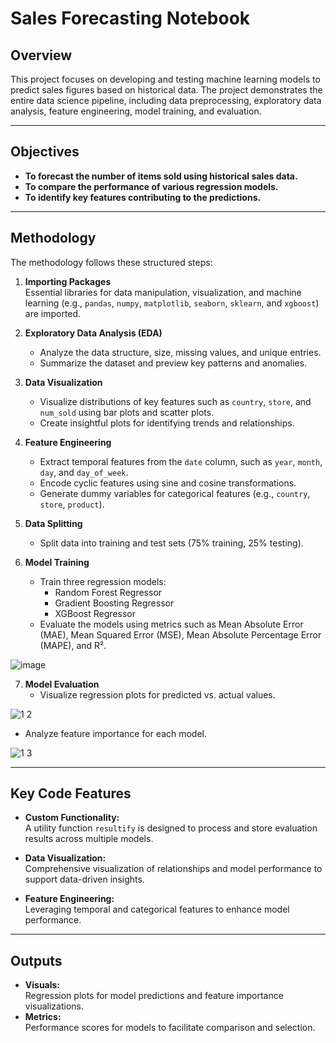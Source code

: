 # Sales Forecasting Notebook

## Overview
This project focuses on developing and testing machine learning models to predict sales figures based on historical data. The project demonstrates the entire data science pipeline, including data preprocessing, exploratory data analysis, feature engineering, model training, and evaluation.

---

## Objectives
- **To forecast the number of items sold using historical sales data.**
- **To compare the performance of various regression models.**
- **To identify key features contributing to the predictions.**

---

## Methodology
The methodology follows these structured steps:
1. **Importing Packages**  
   Essential libraries for data manipulation, visualization, and machine learning (e.g., `pandas`, `numpy`, `matplotlib`, `seaborn`, `sklearn`, and `xgboost`) are imported.
   
2. **Exploratory Data Analysis (EDA)**  
   - Analyze the data structure, size, missing values, and unique entries.
   - Summarize the dataset and preview key patterns and anomalies.
   
3. **Data Visualization**  
   - Visualize distributions of key features such as `country`, `store`, and `num_sold` using bar plots and scatter plots.
   - Create insightful plots for identifying trends and relationships.

4. **Feature Engineering**  
   - Extract temporal features from the `date` column, such as `year`, `month`, `day`, and `day_of_week`.
   - Encode cyclic features using sine and cosine transformations.
   - Generate dummy variables for categorical features (e.g., `country`, `store`, `product`).

5. **Data Splitting**  
   - Split data into training and test sets (75% training, 25% testing).
   
6. **Model Training**  
   - Train three regression models:
     - Random Forest Regressor
     - Gradient Boosting Regressor
     - XGBoost Regressor
   - Evaluate the models using metrics such as Mean Absolute Error (MAE), Mean Squared Error (MSE), Mean Absolute Percentage Error (MAPE), and R².

![image](https://github.com/user-attachments/assets/7ff7f0c2-5a6b-49b1-9e75-5715b99dedd7)


7. **Model Evaluation**  
   - Visualize regression plots for predicted vs. actual values.

![1 2](https://github.com/user-attachments/assets/5a3f1c16-0cf6-4fbf-b718-e0198b3cca80)

   - Analyze feature importance for each model.

![1 3](https://github.com/user-attachments/assets/48751ce5-fb4d-42f7-b4f2-992ff92bfbb0)

---

## Key Code Features
- **Custom Functionality:**  
  A utility function `resultify` is designed to process and store evaluation results across multiple models.
  
- **Data Visualization:**  
  Comprehensive visualization of relationships and model performance to support data-driven insights.

- **Feature Engineering:**  
  Leveraging temporal and categorical features to enhance model performance.

---

## Outputs
- **Visuals:**  
  Regression plots for model predictions and feature importance visualizations.
- **Metrics:**  
  Performance scores for models to facilitate comparison and selection.
